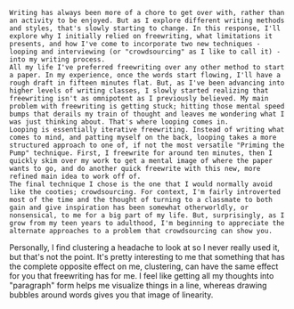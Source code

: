 	Writing has always been more of a chore to get over with, rather than an activity to be enjoyed. But as I explore different writing methods and styles, that's slowly starting to change. In this response, I'll explore why I initially relied on freewriting, what limitations it presents, and how I've come to incorporate two new techniques - looping and interviewing (or "crowdsourcing" as I like to call it) - into my writing process. 
	All my life I've preferred freewriting over any other method to start a paper. In my experience, once the words start flowing, I'll have a rough draft in fifteen minutes flat. But, as I've been advancing into higher levels of writing classes, I slowly started realizing that freewriting isn't as omnipotent as I previously believed. My main problem with freewriting is getting stuck; hitting those mental speed bumps that derails my train of thought and leaves me wondering what I was just thinking about. That's where looping comes in.
	Looping is essentially iterative freewriting. Instead of writing what comes to mind, and patting myself on the back, looping takes a more structured approach to one of, if not the most versatile "Priming the Pump" technique. First, I freewrite for around ten minutes, then I quickly skim over my work to get a mental image of where the paper wants to go, and do another quick freewrite with this new, more refined main idea to work off of.
	The final technique I chose is the one that I would normally avoid like the cooties; crowdsourcing. For context, I'm fairly introverted most of the time and the thought of turning to a classmate to both gain and give inspiration has been somewhat otherworldly, or nonsensical, to me for a big part of my life. But, surprisingly, as I grow from my teen years to adulthood, I'm beginning to appreciate the alternate approaches to a problem that crowdsourcing can show you.

Personally, I find clustering a headache to look at so I never really used it, but that's not the point. It's pretty interesting to me that something that has the complete opposite effect on me, clustering, can have the same effect for you that freewriting has for me. I feel like getting all my thoughts into "paragraph" form helps me visualize things in a line, whereas drawing bubbles around words gives you that image of linearity.


